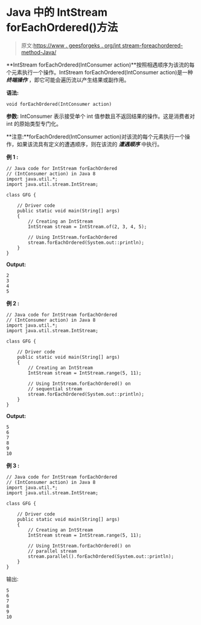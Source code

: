 # Java 中的 IntStream forEachOrdered()方法

> 原文:[https://www . geesforgeks . org/int stream-foreachordered-method-Java/](https://www.geeksforgeeks.org/intstream-foreachordered-method-java/)

**IntStream forEachOrdered(IntConsumer action)**按照相遇顺序为该流的每个元素执行一个操作。IntStream forEachOrdered(IntConsumer action)是一种 ***终端操作*** ，即它可能会遍历流以产生结果或副作用。

**语法:**

```
void forEachOrdered(IntConsumer action)

```

**参数:** IntConsumer 表示接受单个 int 值参数且不返回结果的操作。这是消费者对 int 的原始类型专门化。

**注意:**forEachOrdered(IntConsumer action)对该流的每个元素执行一个操作，如果该流具有定义的遭遇顺序，则在该流的 ***遭遇顺序*** 中执行。

**例 1 :**

```
// Java code for IntStream forEachOrdered
// (IntConsumer action) in Java 8
import java.util.*;
import java.util.stream.IntStream;

class GFG {

    // Driver code
    public static void main(String[] args)
    {
        // Creating an IntStream
        IntStream stream = IntStream.of(2, 3, 4, 5);

        // Using IntStream.forEachOrdered
        stream.forEachOrdered(System.out::println);
    }
}
```

**Output:**

```
2
3
4
5

```

**例 2 :**

```
// Java code for IntStream forEachOrdered
// (IntConsumer action) in Java 8
import java.util.*;
import java.util.stream.IntStream;

class GFG {

    // Driver code
    public static void main(String[] args)
    {
        // Creating an IntStream
        IntStream stream = IntStream.range(5, 11);

        // Using IntStream.forEachOrdered() on
        // sequential stream
        stream.forEachOrdered(System.out::println);
    }
}
```

**Output:**

```
5
6
7
8
9
10

```

**例 3 :**

```
// Java code for IntStream forEachOrdered
// (IntConsumer action) in Java 8
import java.util.*;
import java.util.stream.IntStream;

class GFG {

    // Driver code
    public static void main(String[] args)
    {
        // Creating an IntStream
        IntStream stream = IntStream.range(5, 11);

        // Using IntStream.forEachOrdered() on
        // parallel stream
        stream.parallel().forEachOrdered(System.out::println);
    }
}
```

输出:

```
5
6
7
8
9
10

```